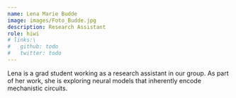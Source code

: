```yaml
---
name: Lena Marie Budde
image: images/Foto_Budde.jpg
description: Research Assistant
role: hiwi
# links:\
#   github: todo
#   twitter: todo
---
```


Lena is a grad student working as a research assistant in our group. As part of her work, she is exploring neural models that inherently encode mechanistic circuits.